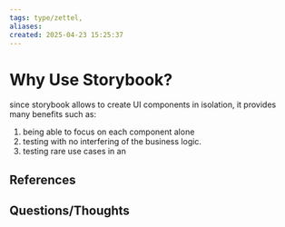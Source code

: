 ```yaml
---
tags: type/zettel, 
aliases: 
created: 2025-04-23 15:25:37
---
```

# Why Use Storybook?

since storybook allows to create UI components in isolation, it provides many benefits such as:

1. being able to focus on each component alone
2. testing with no interfering of the business logic.
3. testing rare use cases in an


## References


## Questions/Thoughts